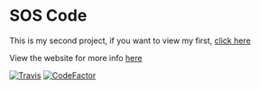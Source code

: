# SOS Code
This is my second project, if you want to view my first,
[click here](https://github.com/Richienb/draco-fire)

View the website for more info [here](https://shinyarceus1.github.io/SOS-Code/)

[![Travis](https://img.shields.io/travis/ShinyArceus1/SOS-Code.svg?style=for-the-badge)](https://travis-ci.org/ShinyArceus1/SOS-Code) [![CodeFactor](https://www.codefactor.io/repository/github/shinyarceus1/sos-code/badge/master?style=for-the-badge)](https://www.codefactor.io/repository/github/shinyarceus1/sos-code/overview/master)
